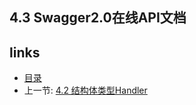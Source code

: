 ## 4.3 Swagger2.0在线API文档



## links

* [目录](<../README_ZH.md>)
* 上一节: [4.2 结构体类型Handler](<04.02.md>)

